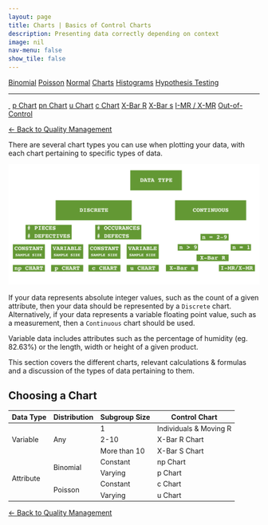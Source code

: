 ```yaml
---
layout: page
title: Charts | Basics of Control Charts
description: Presenting data correctly depending on context
image: nil
nav-menu: false
show_tile: false
---
```


<a href="../binomial.html" class="button small">Binomial</a>
<a href="../poisson.html" class="button small">Poisson</a>
<a href="../normal" class="button small">Normal</a>
<a href="./" class="button special small">Charts</a>
<a href="../histograms.html" class="button small">Histograms</a>
<a href="../hypothesis-testing.html" class="button small">Hypothesis Testing</a>

<hr />

<a href="./" class="special" style="border-bottom: none;"><i class="icon alt fa-home">&nbsp;</i></a>
<a href="p.html" class="button small">p Chart</a>
<a href="pn.html" class="button small">pn Chart</a>
<a href="u.html" class="button small">u Chart</a>
<a href="c.html" class="button small">c Chart</a>
<a href="xbar-r.html" class="button small">X-Bar R</a>
<a href="xbar-s.html" class="button small">X-Bar s</a>
<a href="i-mr_x-mr.html" class="button small">I-MR / X-MR</a>
<a href="out-of-control.html" class="button small">Out-of-Control</a>

<a href="/quality-management">&#x2190; Back to Quality Management</a>

There are several chart types you can use when plotting your data, with each chart pertaining to specific types of data.

<img src="/assets/images/quality-management/choosing-charts.png" width="1000" />

If your data represents absolute integer values, such as the count of a given attribute, then your data should be represented by a <code>Discrete</code> chart. Alternatively, if your data represents a variable floating point value, such as a measurement, then a <code>Continuous</code> chart should be used.

Variable data includes attributes such as the percentage of humidity (eg. 82.63%) or the length, width or height of a given product.

This section covers the different charts, relevant calculations & formulas and a discussion of the types of data pertaining to them.

## Choosing a Chart

<table>
  <thead>
    <tr>
      <th>Data Type</th>
      <th>Distribution</th>
      <th>Subgroup Size</th>
      <th>Control Chart</th>
    </tr>
  </thead>
  <tbody>
    <tr>
      <td rowspan="3">Variable</td>
      <td rowspan="3">Any</td>
      <td>1</td>
      <td>Individuals & Moving R</td>
    </tr>
    <tr>
      <td>2-10</td>
      <td>X-Bar R Chart</td>
    </tr>
    <tr>
      <td>More than 10</td>
      <td>X-Bar S Chart</td>
    </tr>
    <tr>
      <td rowspan="4">Attribute</td>
      <td rowspan="2">Binomial</td>
      <td>Constant</td>
      <td>np Chart</td>
    </tr>
    <tr>
      <td>Varying</td>
      <td>p Chart</td>
    </tr>
    <tr>
      <td rowspan="2">Poisson</td>
      <td>Constant</td>
      <td>c Chart</td>
    </tr>
    <tr>
      <td>Varying</td>
      <td>u Chart</td>
    </tr>
  </tbody>
</table>

<a href="/quality-management">&#x2190; Back to Quality Management</a>

